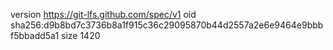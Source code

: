 version https://git-lfs.github.com/spec/v1
oid sha256:d9b8bd7c3736b8a1f915c36c29095870b44d2557a2e6e9464e9bbbf5bbadd5a1
size 1420
